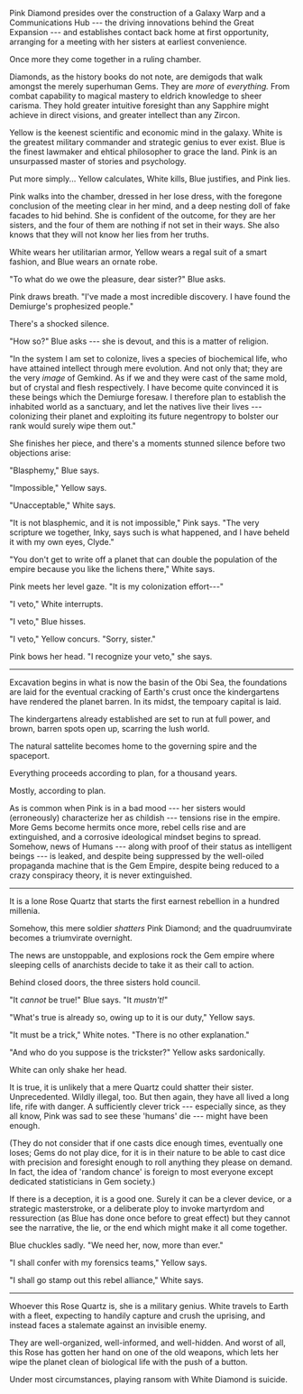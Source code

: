 Pink Diamond presides over the construction of a Galaxy Warp and a Communications Hub
--- the driving innovations behind the Great Expansion --- and establishes contact
back home at first opportunity, arranging for a meeting with her sisters at earliest
convenience.

Once more they come together in a ruling chamber.

Diamonds, as the history books do not note, are demigods that walk amongst the merely superhuman
Gems. They are _more_ of _everything._ From combat capability to magical mastery to eldrich knowledge
to sheer carisma. They hold greater intuitive foresight than any Sapphire might achieve in direct visions,
and greater intellect than any Zircon.

Yellow is the keenest scientific and economic mind in the galaxy. White is the greatest military
commander and strategic genius to ever exist. Blue is the finest lawmaker and ehtical philosopher to
grace the land. Pink is an unsurpassed master of stories and psychology.

Put more simply... Yellow calculates, White kills, Blue justifies, and Pink lies.

Pink walks into the chamber, dressed in her lose dress, with the foregone conclusion of the meeting clear in her mind,
and a deep nesting doll of fake facades to hid behind. She is confident of the outcome, for
they are her sisters, and the four of them are nothing if not set in their ways. She also
knows that they will not know her lies from her truths.

White wears her utilitarian armor, Yellow wears a regal suit of a smart fashion, and Blue wears an
ornate robe.

"To what do we owe the pleasure, dear sister?" Blue asks.

Pink draws breath. "I've made a most incredible discovery. I have found the Demiurge's prophesized
people."

There's a shocked silence.

"How so?" Blue asks --- she is devout, and this is a matter of religion.

"In the system I am set to colonize, lives a species of biochemical life, who have attained intellect
through mere evolution. And not only that; they are the very _image_ of Gemkind. As if we and they were
cast of the same mold, but of crystal and flesh respectively. I have become quite convinced it is these
beings which the Demiurge foresaw. I therefore plan to establish the inhabited world as a sanctuary, and let the
natives live their lives --- colonizing their planet and exploiting its future negentropy to bolster our rank
would surely wipe them out."

She finishes her piece, and there's a moments stunned silence before two objections arise:

"Blasphemy," Blue says.

"Impossible," Yellow says.

"Unacceptable," White says.

"It is not blasphemic, and it is not impossible," Pink says. "The very scripture we together, Inky, says such is what happened,
and I have beheld it with my own eyes, Clyde."

"You don't get to write off a planet that can double the population of the empire because you like the lichens there," White
says.

Pink meets her level gaze. "It is my colonization effort---"

"I veto," White interrupts.

"I veto," Blue hisses.

"I veto," Yellow concurs. "Sorry, sister."

Pink bows her head. "I recognize your veto," she says.

----

Excavation begins in what is now the basin of the Obi Sea, the foundations are laid for the eventual cracking of Earth's
crust once the kindergartens have rendered the planet barren. In its midst, the tempoary capital is laid.

The kindergartens already established are set to run at full power, and brown, barren spots open up, scarring
the lush world.

The natural sattelite becomes home to the governing spire and the spaceport.

Everything proceeds according to plan, for a thousand years.

Mostly, according to plan.

As is common when Pink is in a bad mood --- her sisters would (erroneously) characterize her as childish --- tensions
rise in the empire. More Gems become hermits once more, rebel cells rise and are extinguished, and a corrosive ideological
mindset begins to spread. Somehow, news of Humans --- along with proof of their status as intelligent beings --- is leaked,
and despite being suppressed by the well-oiled propaganda machine that is the Gem Empire, despite being reduced to
a crazy conspiracy theory, it is never extinguished.

----

It is a lone Rose Quartz that starts the first earnest rebellion in a hundred millenia.

Somehow, this mere soldier _shatters_ Pink Diamond; and the quadruumvirate becomes a triumvirate overnight.

The news are unstoppable, and explosions rock the Gem empire where sleeping cells of anarchists decide to take
it as their call to action.

Behind closed doors, the three sisters hold council.

"It _cannot_ be true!" Blue says. "It _mustn't!_"

"What's true is already so, owing up to it is our duty," Yellow says.

"It must be a trick," White notes. "There is no other explanation."

"And who do you suppose is the trickster?" Yellow asks sardonically.

White can only shake her head.

It is true, it is unlikely that a mere Quartz could shatter their sister. Unprecedented. Wildly illegal, too.
But then again, they have all lived a long life, rife with danger. A sufficiently clever trick --- especially since,
as they all know, Pink was sad to see these 'humans' die --- might have been enough.

(They do not consider that if one casts dice enough times, eventually one loses; Gems do not play dice, for it
is in their nature to be able to cast dice with precision and foresight enough to roll anything they please on
demand. In fact, the idea of 'random chance' is foreign to most everyone except dedicated statisticians in Gem
society.)

If there is a deception, it is a good one. Surely it can be a clever device, or a strategic masterstroke, or
a deliberate ploy to invoke martyrdom and ressurection (as Blue has done once before to great effect) but
they cannot see the narrative, the lie, or the end which might make it all come together.

Blue chuckles sadly. "We need her, now, more than ever."

"I shall confer with my forensics teams," Yellow says.

"I shall go stamp out this rebel alliance," White says.

----

Whoever this Rose Quartz is, she is a military genius. White travels to Earth with a fleet, expecting to
handily capture and crush the uprising, and instead faces a stalemate against an invisible enemy.

They are well-organized, well-informed, and well-hidden. And worst of all, this Rose has gotten her hand
on one of the old weapons, which lets her wipe the planet clean of biological life with the push of a button.

Under most circumstances, playing ransom with White Diamond is suicide.
